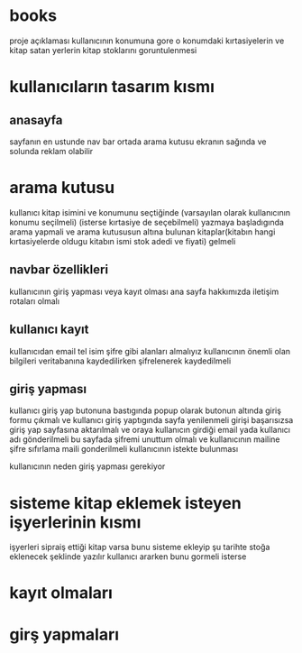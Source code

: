 # books
proje açıklaması
kullanıcının konumuna gore o konumdaki kırtasiyelerin ve kitap satan yerlerin kitap stoklarını goruntulenmesi

# kullanıcıların tasarım kısmı
## anasayfa
sayfanın en ustunde nav bar ortada arama kutusu  ekranın sağında ve solunda reklam olabilir 
# arama kutusu
kullanıcı kitap isimini ve konumunu seçtiğinde (varsayılan olarak kullanıcının konumu seçilmeli) (isterse kırtasiye de seçebilmeli) yazmaya başladıgında arama yapmali ve arama kutususun altına bulunan kitaplar(kitabın hangi kırtasiyelerde oldugu kitabın ismi stok adedi ve fiyati) gelmeli
## navbar özellikleri
kullanıcının giriş yapması veya kayıt olması ana sayfa hakkımızda iletişim rotaları olmalı 
## kullanıcı kayıt
kullanıcıdan email tel isim şifre gibi alanları almalıyız kullanıcının önemli olan bilgileri veritabanına kaydedilirken şifrelenerek kaydedilmeli
## giriş yapması
kullanıcı giriş yap butonuna bastıgında popup olarak butonun altında giriş formu çıkmalı ve kullanıcı giriş yaptıgında sayfa yenilenmeli girişi başarısızsa giriş yap sayfasına aktarılmalı ve oraya kullanıcın girdiği email yada kullanıcı adı gönderilmeli bu sayfada şifremi unuttum olmalı ve kullanıcının mailine şifre sıfırlama maili gonderilmeli 
kullanıcının istekte bulunması

kullanıcının neden giriş yapması gerekiyor
# sisteme kitap eklemek isteyen işyerlerinin kısmı

işyerleri sipraiş ettiği kitap varsa bunu sisteme ekleyip şu tarihte stoğa eklenecek şeklinde yazılır kullanıcı ararken bunu gormeli isterse 

# kayıt olmaları

# girş yapmaları


